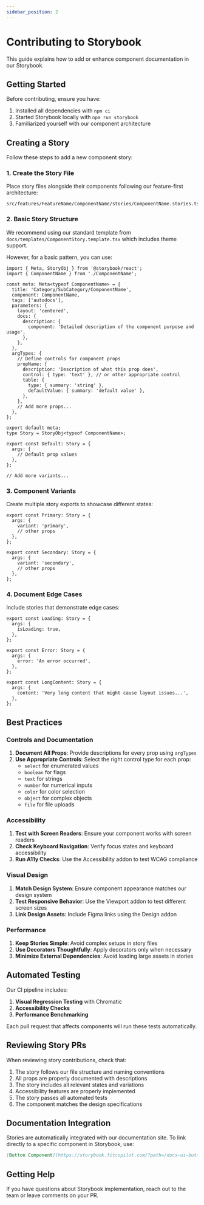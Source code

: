 ```yaml
---
sidebar_position: 2
---
```


# Contributing to Storybook

This guide explains how to add or enhance component documentation in our Storybook.

## Getting Started

Before contributing, ensure you have:

1. Installed all dependencies with `npm ci`
2. Started Storybook locally with `npm run storybook`
3. Familiarized yourself with our component architecture

## Creating a Story

Follow these steps to add a new component story:

### 1. Create the Story File

Place story files alongside their components following our feature-first architecture:

```
src/features/FeatureName/ComponentName/stories/ComponentName.stories.tsx
```

### 2. Basic Story Structure

We recommend using our standard template from `docs/templates/ComponentStory.template.tsx` which includes theme support.

However, for a basic pattern, you can use:

```tsx
import { Meta, StoryObj } from '@storybook/react';
import { ComponentName } from './ComponentName';

const meta: Meta<typeof ComponentName> = {
  title: 'Category/SubCategory/ComponentName',
  component: ComponentName,
  tags: ['autodocs'],
  parameters: {
    layout: 'centered',
    docs: {
      description: {
        component: 'Detailed description of the component purpose and usage',
      },
    },
  },
  argTypes: {
    // Define controls for component props
    propName: {
      description: 'Description of what this prop does',
      control: { type: 'text' }, // or other appropriate control
      table: {
        type: { summary: 'string' },
        defaultValue: { summary: 'default value' },
      },
    },
    // Add more props...
  },
};

export default meta;
type Story = StoryObj<typeof ComponentName>;

export const Default: Story = {
  args: {
    // Default prop values
  },
};

// Add more variants...
```

### 3. Component Variants

Create multiple story exports to showcase different states:

```tsx
export const Primary: Story = {
  args: {
    variant: 'primary',
    // other props
  },
};

export const Secondary: Story = {
  args: {
    variant: 'secondary',
    // other props
  },
};
```

### 4. Document Edge Cases

Include stories that demonstrate edge cases:

```tsx
export const Loading: Story = {
  args: {
    isLoading: true,
  },
};

export const Error: Story = {
  args: {
    error: 'An error occurred',
  },
};

export const LongContent: Story = {
  args: {
    content: 'Very long content that might cause layout issues...',
  },
};
```

## Best Practices

### Controls and Documentation

1. **Document All Props**: Provide descriptions for every prop using `argTypes`
2. **Use Appropriate Controls**: Select the right control type for each prop:
   - `select` for enumerated values
   - `boolean` for flags
   - `text` for strings
   - `number` for numerical inputs
   - `color` for color selection
   - `object` for complex objects
   - `file` for file uploads

### Accessibility

1. **Test with Screen Readers**: Ensure your component works with screen readers
2. **Check Keyboard Navigation**: Verify focus states and keyboard accessibility
3. **Run A11y Checks**: Use the Accessibility addon to test WCAG compliance

### Visual Design

1. **Match Design System**: Ensure component appearance matches our design system
2. **Test Responsive Behavior**: Use the Viewport addon to test different screen sizes
3. **Link Design Assets**: Include Figma links using the Design addon

### Performance

1. **Keep Stories Simple**: Avoid complex setups in story files
2. **Use Decorators Thoughtfully**: Apply decorators only when necessary
3. **Minimize External Dependencies**: Avoid loading large assets in stories

## Automated Testing

Our CI pipeline includes:

1. **Visual Regression Testing** with Chromatic
2. **Accessibility Checks**
3. **Performance Benchmarking**

Each pull request that affects components will run these tests automatically.

## Reviewing Story PRs

When reviewing story contributions, check that:

1. The story follows our file structure and naming conventions
2. All props are properly documented with descriptions
3. The story includes all relevant states and variations
4. Accessibility features are properly implemented
5. The story passes all automated tests
6. The component matches the design specifications

## Documentation Integration

Stories are automatically integrated with our documentation site. To link directly to a specific component in Storybook, use:

```md
[Button Component](https://storybook.fitcopilot.com/?path=/docs-ui-button--docs)
```

## Getting Help

If you have questions about Storybook implementation, reach out to the team or leave comments on your PR. 